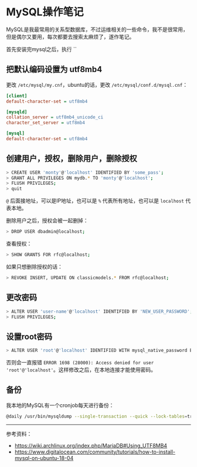 # MySQL操作笔记

MySQL是我最常用的关系型数据库，不过运维相关的一些命令，我不是很常用，但是偶尔又要用，每次都要去搜索太麻烦了，遂作笔记。

首先安装完mysql之后，执行 ``

## 把默认编码设置为 utf8mb4

更改 `/etc/mysql/my.cnf`，ubuntu的话，更改 `/etc/mysql/conf.d/mysql.cnf`：

```ini
[client]
default-character-set = utf8mb4

[mysqld]
collation_server = utf8mb4_unicode_ci
character_set_server = utf8mb4

[mysql]
default-character-set = utf8mb4
```

## 创建用户，授权，删除用户，删除授权

```bash
> CREATE USER 'monty'@'localhost' IDENTIFIED BY 'some_pass';
> GRANT ALL PRIVILEGES ON mydb.* TO 'monty'@'localhost';
> FLUSH PRIVILEGES;
> quit
```

`@` 后面接地址，可以是IP地址，也可以是 `%` 代表所有地址，也可以是 `localhost` 代表本地。

删除用户之后，授权会被一起删掉：

```bash
> DROP USER dbadmin@localhost;
```

查看授权：

```bash
> SHOW GRANTS FOR rfc@localhost;
```

如果只想删除授权的话：

```bash
> REVOKE INSERT, UPDATE ON classicmodels.* FROM rfc@localhost;
```

## 更改密码

```bash
> ALTER USER 'user-name'@'localhost' IDENTIFIED BY 'NEW_USER_PASSWORD';
> FLUSH PRIVILEGES;
```

## 设置root密码

```bash
> ALTER USER 'root'@'localhost' IDENTIFIED WITH mysql_native_password BY 'password';
```

否则会一直报错 `ERROR 1698 (28000): Access denied for user 'root'@'localhost'`。这样修改之后，在本地连接才能使用密码。

## 备份

我本地的MySQL有一个cronjob每天进行备份：

```bash
@daily /usr/bin/mysqldump --single-transaction --quick --lock-tables=true --all-databases | gzip -c > /backup/mysql-$(date +\%F).sql.gz
```

---

参考资料：

- https://wiki.archlinux.org/index.php/MariaDB#Using_UTF8MB4
- https://www.digitalocean.com/community/tutorials/how-to-install-mysql-on-ubuntu-18-04
